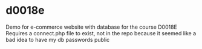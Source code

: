 # d0018e
Demo for e-commerce website with database for the course D0018E
Requires a connect.php file to exist, not in the repo because it seemed like a bad idea to have my db passwords public